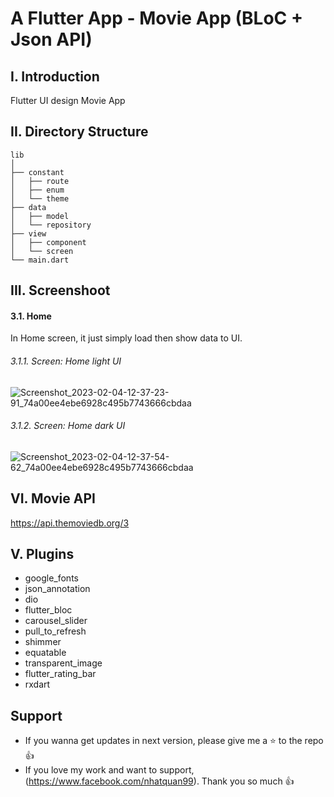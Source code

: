 # A Flutter App - Movie App (BLoC + Json API)

## I. Introduction
Flutter UI design Movie App

## II. Directory Structure
```
lib
│
├── constant
│   ├── route
│   ├── enum
│   └── theme
├── data
│   ├── model
│   └── repository
├── view
│   ├── component
│   └── screen
└── main.dart

```

## III. Screenshoot
#### 3.1. Home
In Home screen, it just simply load then show data to UI.
###### 3.1.1. Screen: Home light UI
![Screenshot_2023-02-04-12-37-23-91_74a00ee4ebe6928c495b7743666cbdaa](https://user-images.githubusercontent.com/64344509/216751512-73e80da4-2cfd-4916-9221-9927e1fe5961.jpg)
###### 3.1.2. Screen: Home dark UI
![Screenshot_2023-02-04-12-37-54-62_74a00ee4ebe6928c495b7743666cbdaa](https://user-images.githubusercontent.com/64344509/216751537-ce721b3c-9442-4045-8df9-34230d1b7ccb.jpg)

## VI. Movie API
https://api.themoviedb.org/3

## V. Plugins

- google_fonts
- json_annotation
- dio
- flutter_bloc
- carousel_slider
- pull_to_refresh
- shimmer
- equatable
- transparent_image
- flutter_rating_bar
- rxdart

## Support
- If you wanna get updates in next version, please give me a ⭐ to the repo 👍
- If you love my work and want to support, (https://www.facebook.com/nhatquan99). Thank you so much 👍

